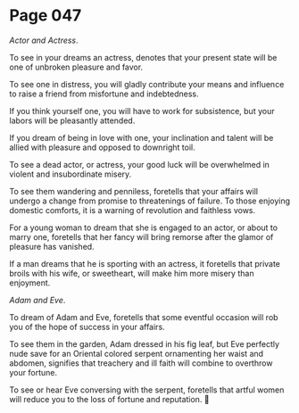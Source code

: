 # Page 047
_Actor and Actress_.


To see in your dreams an actress, denotes that your present state
will be one of unbroken pleasure and favor.


To see one in distress, you will gladly contribute your means and influence
to raise a friend from misfortune and indebtedness.


If you think yourself one, you will have to work for subsistence,
but your labors will be pleasantly attended.


If you dream of being in love with one, your inclination and talent
will be allied with pleasure and opposed to downright toil.


To see a dead actor, or actress, your good luck will be overwhelmed
in violent and insubordinate misery.


To see them wandering and penniless, foretells that your affairs
will undergo a change from promise to threatenings of failure.
To those enjoying domestic comforts, it is a warning of revolution
and faithless vows.


For a young woman to dream that she is engaged to an actor,
or about to marry one, foretells that her fancy will bring
remorse after the glamor of pleasure has vanished.


If a man dreams that he is sporting with an actress,
it foretells that private broils with his wife, or sweetheart,
will make him more misery than enjoyment.


_Adam and Eve_.


To dream of Adam and Eve, foretells that some eventful occasion
will rob you of the hope of success in your affairs.


To see them in the garden, Adam dressed in his fig leaf, but Eve perfectly
nude save for an Oriental colored serpent ornamenting her waist and abdomen,
signifies that treachery and ill faith will combine to overthrow your fortune.


To see or hear Eve conversing with the serpent, foretells that artful
women will reduce you to the loss of fortune and reputation.
